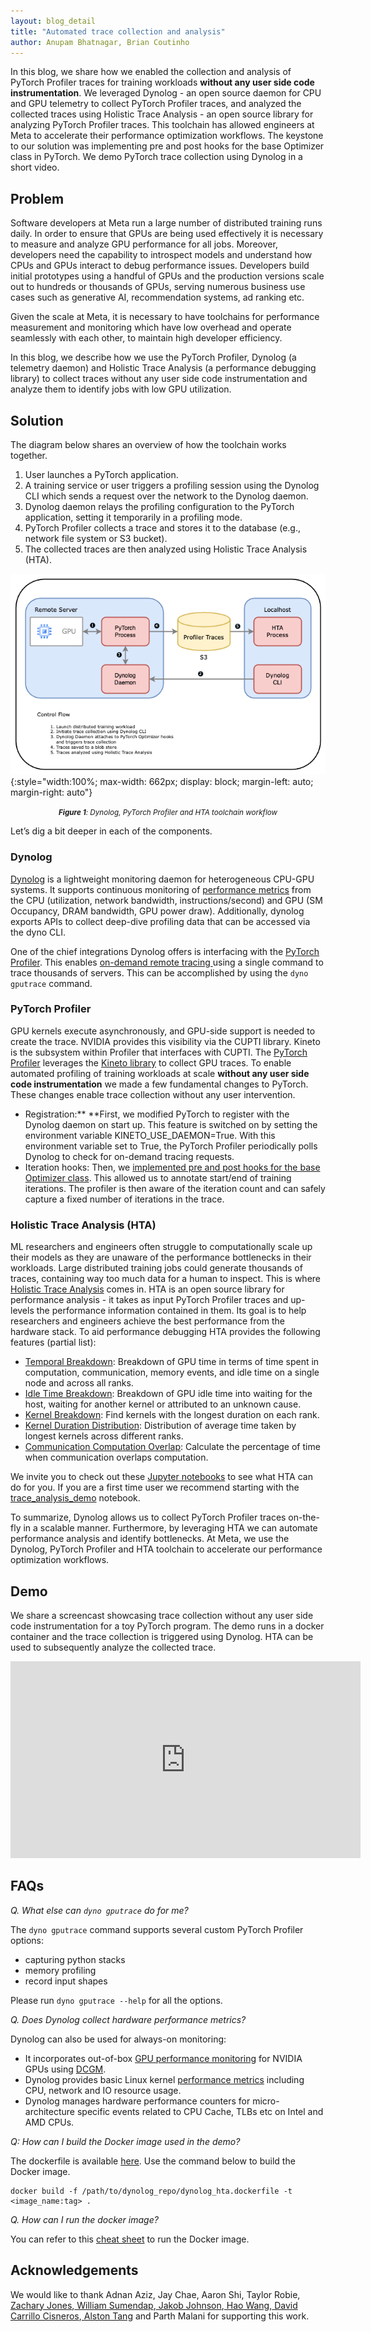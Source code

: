 ```yaml
---
layout: blog_detail
title: "Automated trace collection and analysis"
author: Anupam Bhatnagar, Brian Coutinho
---
```



In this blog, we share how we enabled the collection and analysis of PyTorch Profiler traces for training workloads **without any user side code instrumentation**. We leveraged Dynolog - an open source daemon for CPU and GPU telemetry to collect PyTorch Profiler traces, and analyzed the collected traces using Holistic Trace Analysis - an open source library for analyzing PyTorch Profiler traces. This toolchain has allowed engineers at Meta to accelerate their performance optimization workflows. The keystone to our solution was implementing pre and post hooks for the base Optimizer class in PyTorch. We demo PyTorch trace collection using Dynolog in a short video.


## Problem

Software developers at Meta run a large number of distributed training runs daily. In order to ensure that GPUs are being used effectively it is necessary to measure and analyze GPU performance for all jobs. Moreover, developers need the capability to introspect models and understand how CPUs and GPUs interact to debug performance issues. Developers build initial prototypes using a handful of GPUs and the production versions scale out to hundreds or thousands of GPUs, serving numerous business use cases such as generative AI, recommendation systems, ad ranking etc.

Given the scale at Meta, it is necessary to have toolchains for performance measurement and monitoring which have low overhead and operate seamlessly with each other, to maintain high developer efficiency.

In this blog, we describe how we use the PyTorch Profiler, Dynolog (a telemetry daemon) and Holistic Trace Analysis (a performance debugging library) to collect traces without any user side code instrumentation and analyze them to identify jobs with low GPU utilization.


## Solution

The diagram below shares an overview of how the toolchain works together.



1. User launches a PyTorch application.
2. A training service or user triggers a profiling session using the Dynolog CLI which sends a request over the network to the Dynolog daemon.
3. Dynolog daemon relays the profiling configuration to the PyTorch application, setting it temporarily in a profiling mode.
4. PyTorch Profiler collects a trace and stores it to the database (e.g., network file system or S3 bucket).
5. The collected traces are then analyzed using Holistic Trace Analysis (HTA).

![Figure 1: Dynolog, PyTorch Profiler and HTA toolchain workflow](/assets/images/dyno_hta.png){:style="width:100%; max-width: 662px; display: block; margin-left: auto; margin-right: auto"}

<div class="mb-3" style="text-align: center">
<small style="line-height: 1.1"><em><strong>Figure 1</strong>: Dynolog, PyTorch Profiler and HTA toolchain workflow</em></small>
</div>

Let’s dig a bit deeper in each of the components. 


### Dynolog

[Dynolog](https://developers.facebook.com/blog/post/2022/11/16/dynolog-open-source-system-observability/) is a lightweight monitoring daemon for heterogeneous CPU-GPU systems. It supports continuous monitoring of [performance metrics](https://github.com/facebookincubator/dynolog/blob/main/docs/Metrics.md) from the CPU (utilization, network bandwidth, instructions/second) and GPU (SM Occupancy, DRAM bandwidth, GPU power draw). Additionally, dynolog exports APIs to collect deep-dive profiling data that can be accessed via the dyno CLI.

One of the chief integrations Dynolog offers is interfacing with the [PyTorch Profiler](https://pytorch.org/tutorials/recipes/recipes/profiler_recipe.html). This enables [on-demand remote tracing ](https://pytorch.org/blog/performance-debugging-of-production-pytorch-models-at-meta/)using a single command to trace thousands of servers. This can be accomplished by using the `dyno gputrace` command.


### PyTorch Profiler

GPU kernels execute asynchronously, and GPU-side support is needed to create the trace. NVIDIA provides this visibility via the CUPTI library. Kineto is the subsystem within Profiler that interfaces with CUPTI. The [PyTorch Profiler](https://pytorch.org/blog/introducing-pytorch-profiler-the-new-and-improved-performance-tool/) leverages the [Kineto library](https://github.com/pytorch/kineto) to collect GPU traces. To enable automated profiling of training workloads at scale **without any user side code instrumentation** we made a few fundamental changes to PyTorch. These changes enable trace collection without any user intervention.



* Registration:** **First, we modified PyTorch to register with the Dynolog daemon on start up. This feature is switched on by setting the environment variable KINETO_USE_DAEMON=True. With this environment variable set to True, the PyTorch Profiler periodically polls Dynolog to check for on-demand tracing requests.
* Iteration hooks: Then, we [implemented pre and post hooks for the base Optimizer class](https://github.com/pytorch/pytorch/pull/89176). This allowed us to annotate start/end of training iterations. The profiler is then aware of the iteration count and can safely capture a fixed number of iterations in the trace.


### Holistic Trace Analysis (HTA)

ML researchers and engineers often struggle to computationally scale up their models as they are unaware of the performance bottlenecks in their workloads. Large distributed training jobs could generate thousands of traces, containing way too much data for a human to inspect. This is where [Holistic Trace Analysis](https://pytorch.org/blog/trace-analysis-for-masses/) comes in. HTA is an open source library for performance analysis - it takes as input PyTorch Profiler traces and up-levels the performance information contained in them. Its goal is to help researchers and engineers achieve the best performance from the hardware stack. To aid performance debugging HTA provides the following features (partial list):



* [Temporal Breakdown](https://hta.readthedocs.io/en/latest/source/features/temporal_breakdown.html): Breakdown of GPU time in terms of time spent in computation, communication, memory events, and idle time on a single node and across all ranks.
* [Idle Time Breakdown](https://hta.readthedocs.io/en/latest/source/features/idle_time_breakdown.html): Breakdown of GPU idle time into waiting for the host, waiting for another kernel or attributed to an unknown cause.
* [Kernel Breakdown](https://hta.readthedocs.io/en/latest/source/features/kernel_breakdown.html): Find kernels with the longest duration on each rank.
* [Kernel Duration Distribution](https://hta.readthedocs.io/en/latest/source/features/kernel_breakdown.html#kernel-duration-distribution): Distribution of average time taken by longest kernels across different ranks.
* [Communication Computation Overlap](https://hta.readthedocs.io/en/latest/source/features/comm_comp_overlap.html): Calculate the percentage of time when communication overlaps computation.

We invite you to check out these [Jupyter notebooks](https://github.com/facebookresearch/HolisticTraceAnalysis/tree/main/examples) to see what HTA can do for you. If you are a first time user we recommend starting with the [trace_analysis_demo](https://github.com/facebookresearch/HolisticTraceAnalysis/blob/main/examples/trace_analysis_demo.ipynb) notebook.

To summarize, Dynolog allows us to collect PyTorch Profiler traces on-the-fly in a scalable manner. Furthermore, by leveraging HTA we can automate performance analysis and identify bottlenecks. At Meta, we use the Dynolog, PyTorch Profiler and HTA toolchain to accelerate our performance optimization workflows.


## Demo

We share a screencast showcasing trace collection without any user side code instrumentation for a toy PyTorch program. The demo runs in a docker container and the trace collection is triggered using Dynolog. HTA can be used to subsequently analyze the collected trace.

<iframe width="560" height="315" src="https://www.youtube.com/embed/FjmHYMJLIdw?si=xahelamoBIja94Ox" title="YouTube video player" frameborder="0" allow="accelerometer; autoplay; clipboard-write; encrypted-media; gyroscope; picture-in-picture; web-share" allowfullscreen></iframe>

## FAQs

_Q. What else can `dyno gputrace` do for me?_

The `dyno gputrace` command supports several custom PyTorch Profiler options: 



* capturing python stacks 
* memory profiling
* record input shapes

Please run `dyno gputrace --help` for all the options.

_Q. Does Dynolog collect hardware performance metrics?_

Dynolog can also be used for always-on monitoring:



* It incorporates out-of-box [GPU performance monitoring](https://github.com/facebookincubator/dynolog/tree/main#gpu-monitoring) for NVIDIA GPUs using [DCGM](https://docs.nvidia.com/datacenter/dcgm/latest/user-guide/index.html#).
* Dynolog provides basic Linux kernel [performance metrics](https://github.com/facebookincubator/dynolog/blob/main/docs/Metrics.md) including CPU, network and IO resource usage.
* Dynolog manages hardware performance counters for micro-architecture specific events related to CPU Cache, TLBs etc on Intel and AMD CPUs. 

_Q: How can I build the Docker image used in the demo?_

The dockerfile is available [here](https://github.com/facebookincubator/dynolog/blob/main/dynolog_hta.dockerfile). Use the command below to build the Docker image. 


```
docker build -f /path/to/dynolog_repo/dynolog_hta.dockerfile -t <image_name:tag> .
```


_Q. How can I run the docker image?_ 

You can refer to this [cheat sheet](https://gist.github.com/anupambhatnagar/07ebff374bc45e4b63eb42893cca7e87) to run the Docker image.


## Acknowledgements

We would like to thank Adnan Aziz, Jay Chae, Aaron Shi, Taylor Robie, [Zachary Jones](https://fb.workplace.com/profile.php?id=100077524366680),[ William Sumendap](https://fb.workplace.com/profile.php?id=100082129373899),[ Jakob Johnson](https://fb.workplace.com/profile.php?id=100066941321730),[ Hao Wang](https://fb.workplace.com/profile.php?id=100026637916393),[ David Carrillo Cisneros](https://fb.workplace.com/profile.php?id=100029299094057),[ Alston Tang](https://fb.workplace.com/profile.php?id=100024201729857) and Parth Malani for supporting this work.